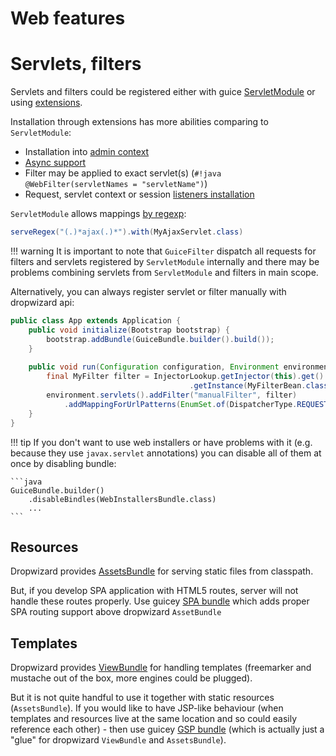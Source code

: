 # Web features

# Servlets, filters

Servlets and filters could be registered either with guice [ServletModule](guice/servletmodule.md)
or using [extensions](extensions.md#web).

Installation through extensions has more abilities comparing to `ServletModule`:

* Installation into [admin context](../installers/servlet.md#admin-context)
* [Async support](../installers/servlet.md#admin-context)
* Filter may be applied to exact servlet(s) (`#!java @WebFilter(servletNames = "servletName")`)
* Request, servlet context or session [listeners installation](../installers/listener.md)

`ServletModule` allows mappings [by regexp](https://github.com/google/guice/wiki/ServletRegexKeyMapping):

```java
serveRegex("(.)*ajax(.)*").with(MyAjaxServlet.class)
```

!!! warning
    It is important to note that `GuiceFilter` dispatch all requests for filters and servlets 
    registered by `ServletModule` internally and there may be problems combining servlets from `ServletModule` and 
    filters in main scope.
    
Alternatively, you can always register servlet or filter manually with dropwizard api:

```java
public class App extends Application {
    public void initialize(Bootstrap bootstrap) {
        bootstrap.addBundle(GuiceBundle.builder().build());
    }
    
    public void run(Configuration configuration, Environment environment) {
        final MyFilter filter = InjectorLookup.getInjector(this).get()
                                        .getInstance(MyFilterBean.class);
        environment.servlets().addFilter("manualFilter", filter)
            .addMappingForUrlPatterns(EnumSet.of(DispatcherType.REQUEST), false, "/*");
    }
}
```    

!!! tip
    If you don't want to use web installers or have problems with it (e.g. because they use `javax.servlet` annotations)
    you can disable all of them at once by disabling bundle:
    
    ```java
    GuiceBundle.builder()
        .disableBindles(WebInstallersBundle.class)
        ...
    ```

## Resources

Dropwizard provides [AssetsBundle](https://www.dropwizard.io/en/stable/manual/core.html#serving-assets) 
for serving static files from classpath.

But, if you develop SPA application with HTML5 routes, server will not handle these routes
properly. Use guicey [SPA bundle](../extras/spa.md) which adds proper SPA routing support above dropwizard `AssetBundle` 

## Templates 

Dropwizard provides [ViewBundle](https://www.dropwizard.io/en/stable/manual/views.html)
for handling templates (freemarker and mustache out of the box, more engines could be plugged).

But it is not quite handful to use it together with static resources (`AssetsBundle`). 
If you would like to have JSP-like behaviour (when templates and resources live at the same
location and so could easily reference each other) - then use guicey [GSP bundle](../extras/gsp.md) 
(which is actually just a "glue" for dropwizard `ViewBundle` and `AssetsBundle`).   